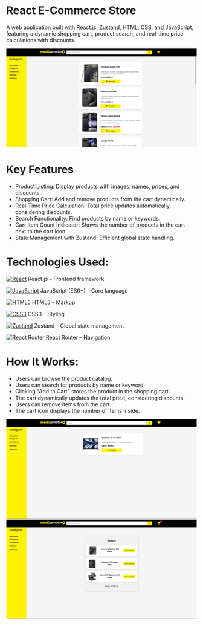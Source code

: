 # React E-Commerce Store

A web application built with React.js, Zustand, HTML, CSS, and JavaScript, featuring a dynamic shopping cart, product search, and real-time price calculations with discounts.

![Store App Screenshot](https://raw.githubusercontent.com/trenches022/media-expert-clone/main/assets/mediaex-clone-screenshot.png)

#  Key Features

* Product Listing: Display products with images, names, prices, and discounts.
* Shopping Cart: Add and remove products from the cart dynamically.
* Real-Time Price Calculation: Total price updates automatically, considering discounts.
* Search Functionality: Find products by name or keywords.
* Cart Item Count Indicator: Shows the number of products in the cart next to the cart icon.
* State Management with Zustand: Efficient global state handling.

# Technologies Used:

<a href="https://reactjs.org/" target="_blank" rel="noreferrer"><img src="https://raw.githubusercontent.com/danielcranney/readme-generator/main/public/icons/skills/react-colored.svg" width="23" height="23" alt="React" /></a> React.js – Frontend framework

<a href="https://developer.mozilla.org/en-US/docs/Web/JavaScript" target="_blank" rel="noreferrer"><img src="https://raw.githubusercontent.com/danielcranney/readme-generator/main/public/icons/skills/javascript-colored.svg" width="23" height="23" alt="JavaScript" /></a> JavaScript (ES6+) – Core language

<a href="https://developer.mozilla.org/en-US/docs/Glossary/HTML5" target="_blank" rel="noreferrer"><img src="https://raw.githubusercontent.com/danielcranney/readme-generator/main/public/icons/skills/html5-colored.svg" width="23" height="23" alt="HTML5" /></a> HTML5 – Markup

<a href="https://www.w3.org/TR/CSS/#css" target="_blank" rel="noreferrer"><img src="https://raw.githubusercontent.com/danielcranney/readme-generator/main/public/icons/skills/css3-colored.svg" width="23" height="23" alt="CSS3" /></a> CSS3 – Styling

<a href="https://zustand-demo.pmnd.rs/" target="_blank" rel="noreferrer"><img src="https://raw.githubusercontent.com/danielcranney/readme-generator/main/public/icons/skills/react-colored.svg" width="23" height="23" alt="Zustand" /></a> Zustand – Global state management

<a href="https://reactrouter.com/" target="_blank" rel="noreferrer"><img src="https://raw.githubusercontent.com/danielcranney/readme-generator/main/public/icons/skills/react-colored.svg" width="23" height="23" alt="React Router" /></a> React Router – Navigation

# How It Works:

* Users can browse the product catalog.
* Users can search for products by name or keyword.
* Clicking "Add to Cart" stores the product in the shopping cart.
* The cart dynamically updates the total price, considering discounts.
* Users can remove items from the cart.
* The cart icon displays the number of items inside.

![Store App Screenshot](https://raw.githubusercontent.com/trenches022/media-expert-clone/main/assets/mediaex-clone-screenshot1.png)
![Store App Screenshot](https://raw.githubusercontent.com/trenches022/media-expert-clone/main/assets/mediaex-clone-screenshot2.png)
